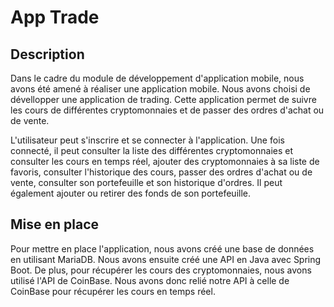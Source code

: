 # App Trade 

## Description
Dans le cadre du module de développement d'application mobile, nous avons été amené à réaliser une application mobile. Nous avons choisi de dévellopper une application de trading. Cette application permet de suivre les cours de différentes cryptomonnaies et de passer des ordres d'achat ou de vente.

L'utilisateur peut s'inscrire et se connecter à l'application. Une fois connecté, il peut consulter la liste des différentes cryptomonnaies et consulter les cours en temps réel, ajouter des cryptomonnaies à sa liste de favoris, consulter l'historique des cours, passer des ordres d'achat ou de vente, consulter son portefeuille et son historique d'ordres. Il peut également ajouter ou retirer des fonds de son portefeuille.

## Mise en place
Pour mettre en place l'application, nous avons créé une base de données en utilisant MariaDB. Nous avons ensuite créé une API en Java avec Spring Boot. De plus, pour récupérer les cours des cryptomonnaies, nous avons utilisé l'API de CoinBase. Nous avons donc relié notre API à celle de CoinBase pour récupérer les cours en temps réel.

## 